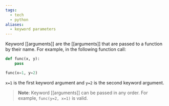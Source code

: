 ```yaml
---
tags:
  - tech
  - python
aliases:
  - keyword parameters
---
```

Keyword [[arguments]] are the [[arguments]] that are passed to a function by their name.
For example, in the following function call:
```python
def func(x, y):
    pass

func(x=1, y=2)
```
`x=1` is the first keyword argument and `y=2` is the second keyword argument.

> **Note**: Keyword [[arguments]] can be passed in any order. For example, `func(y=2, x=1)` is valid.